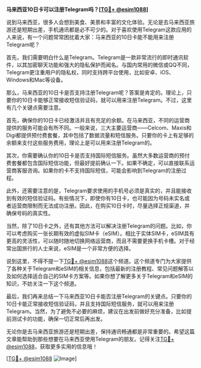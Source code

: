 **马来西亚10日卡可以注册Telegram吗？[[TG💪+ @esim1088](https://t.me/s/esim1088)]**

说到马来西亚，很多人会想到美食、美景和丰富的文化体验。无论是去马来西亚旅游还是短期出差，手机通讯都是必不可少的。对于喜欢使用Telegram这款应用的人来说，有一个问题常常困扰着大家：马来西亚的10日卡能不能用来注册Telegram呢？

首先，我们需要明白什么是Telegram。Telegram是一款非常流行的即时通讯软件，以其加密聊天功能和强大的隐私保护而闻名。与国内常用的微信或QQ不同，Telegram更注重用户的隐私权，同时支持跨平台使用，比如安卓、iOS、Windows和Mac等设备。

那么，马来西亚的10日卡是否支持注册Telegram呢？答案是肯定的。理论上，只要你的10日卡能够正常接收短信验证码，就可以用来注册Telegram。不过，这里有几个关键点需要注意。

首先，确保你的10日卡已经激活并且有充足的余额。在马来西亚，不同的运营商提供的服务可能会有所不同。一般来说，三大主要运营商——Celcom、Maxis和Digi都提供预付费套餐，其中包括了数据流量和短信服务。只要你的卡上有足够的余额来支付这些服务费用，理论上是可以用来注册Telegram的。

其次，你需要确认你的10日卡是否支持国际短信服务。虽然大多数运营商的预付费套餐都包含国际短信功能，但最好提前确认一下。如果不确定，可以直接联系运营商客服咨询。如果你的卡不支持国际短信，可能会影响到Telegram的注册过程。

此外，还需要注意的是，Telegram要求使用的手机号必须是真实的，并且能接收到有效的短信验证码。有些情况下，即使你有10日卡，也可能因为号码未实名或者运营商限制而无法成功注册。因此，在购买10日卡时，尽量选择正规渠道，并确保号码的真实性。

当然，除了10日卡之外，还有其他方法可以解决注册Telegram的问题。比如，你可以考虑购买一张长期有效的虚拟SIM卡（eSIM）。相比于实体SIM卡，eSIM具有更高的灵活性，可以随时随地切换网络运营商，而且不需要更换手机卡槽。对于经常出国旅行的人士来说，eSIM是一个非常方便的选择。

说到这里，不得不提一下[TG💪+ @esim1088](https://t.me/s/esim1088)这个频道。这个频道专门为大家提供了各种关于Telegram和eSIM的相关信息，包括最新的注册教程、常见问题解答以及如何选择适合自己的SIM卡方案等。如果你想了解更多关于Telegram和eSIM的知识，不妨关注一下这个频道。

最后，我们再来总结一下马来西亚10日卡能否注册Telegram的关键点。只要你的10日卡能正常接收短信验证码，并且支持国际短信服务，就可以用来注册Telegram。当然，为了避免不必要的麻烦，建议在出发前做好充分准备，比如提前测试卡的功能，确保一切正常后再出发。

无论你是去马来西亚旅游还是短期出差，保持通讯畅通都是非常重要的。希望这篇文章能帮助到那些想要在马来西亚使用Telegram的朋友。记得关注[TG💪+ @esim1088](https://t.me/s/esim1088)，获取更多实用的信息哦！

[[TG💪+ @esim1088](https://t.me/s/esim1088) ![Image](https://i.postimg.cc/4NQfJmqS/Snipaste-2025-05-13-00-14-12.png)]